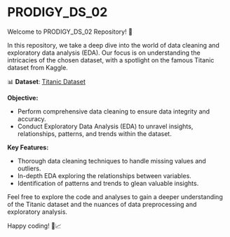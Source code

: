 # PRODIGY_DS_02
Welcome to PRODIGY_DS_02 Repository! 🚀

In this repository, we take a deep dive into the world of data cleaning and exploratory data analysis (EDA). Our focus is on understanding the intricacies of the chosen dataset, with a spotlight on the famous Titanic dataset from Kaggle.

📊 **Dataset**: [Titanic Dataset](https://www.kaggle.com/c/titanic/data)

**Objective:**
- Perform comprehensive data cleaning to ensure data integrity and accuracy.
- Conduct Exploratory Data Analysis (EDA) to unravel insights, relationships, patterns, and trends within the dataset.

**Key Features:**
- Thorough data cleaning techniques to handle missing values and outliers.
- In-depth EDA exploring the relationships between variables.
- Identification of patterns and trends to glean valuable insights.

Feel free to explore the code and analyses to gain a deeper understanding of the Titanic dataset and the nuances of data preprocessing and exploratory analysis.

Happy coding! 🚢📈
